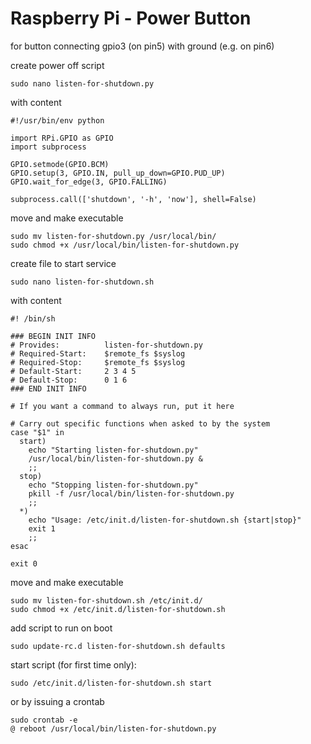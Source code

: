 # Raspberry Pi - Power Button

for button connecting gpio3 (on pin5) with ground (e.g. on pin6)

create power off script
```
sudo nano listen-for-shutdown.py
```
with content
```
#!/usr/bin/env python

import RPi.GPIO as GPIO
import subprocess

GPIO.setmode(GPIO.BCM)
GPIO.setup(3, GPIO.IN, pull_up_down=GPIO.PUD_UP)
GPIO.wait_for_edge(3, GPIO.FALLING)

subprocess.call(['shutdown', '-h', 'now'], shell=False)
```

move and make executable
```
sudo mv listen-for-shutdown.py /usr/local/bin/
sudo chmod +x /usr/local/bin/listen-for-shutdown.py
```

create file to start service
```
sudo nano listen-for-shutdown.sh
```
with content
```
#! /bin/sh

### BEGIN INIT INFO
# Provides:          listen-for-shutdown.py
# Required-Start:    $remote_fs $syslog
# Required-Stop:     $remote_fs $syslog
# Default-Start:     2 3 4 5
# Default-Stop:      0 1 6
### END INIT INFO

# If you want a command to always run, put it here

# Carry out specific functions when asked to by the system
case "$1" in
  start)
    echo "Starting listen-for-shutdown.py"
    /usr/local/bin/listen-for-shutdown.py &
    ;;
  stop)
    echo "Stopping listen-for-shutdown.py"
    pkill -f /usr/local/bin/listen-for-shutdown.py
    ;;
  *)
    echo "Usage: /etc/init.d/listen-for-shutdown.sh {start|stop}"
    exit 1
    ;;
esac

exit 0
```

move and make executable
```
sudo mv listen-for-shutdown.sh /etc/init.d/
sudo chmod +x /etc/init.d/listen-for-shutdown.sh
```

add script to run on boot
```
sudo update-rc.d listen-for-shutdown.sh defaults
```

start script (for first time only):
```
sudo /etc/init.d/listen-for-shutdown.sh start
```

or by issuing a crontab
```
sudo crontab -e
@ reboot /usr/local/bin/listen-for-shutdown.py
```
